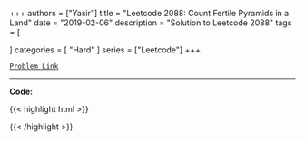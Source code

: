 
+++
authors = ["Yasir"]
title = "Leetcode 2088: Count Fertile Pyramids in a Land"
date = "2019-02-06"
description = "Solution to Leetcode 2088"
tags = [
    
]
categories = [
    "Hard"
]
series = ["Leetcode"]
+++



[`Problem Link`](https://leetcode.com/problems/count-fertile-pyramids-in-a-land/description/)

---

**Code:**

{{< highlight html >}}

{{< /highlight >}}

